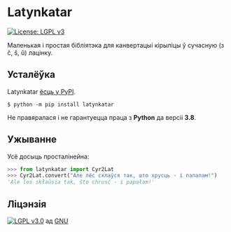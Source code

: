 # Latynkatar

[![License: LGPL v3](https://img.shields.io/badge/License-LGPL%20v3-blue.svg)](https://github.com/measles/latynkatar/blob/main/LICENSE)

Маленькая і простая бібліятэка для канвертацыі кірыліцы ў сучасную (з č, š, ǔ) лацінку.

## Усталёўка

Latynkatar [ёсць у PyPI](https://pypi.org/project/latynkatar/).

```console
$ python -m pip install latynkatar
```

Не правяралася і не гарантуецца праца з **Python** да версіі **3.8**.

## Ужыванне

Усё досыць просталінейна:

```python
>>> from latynkatar import Cyr2Lat
>>> Cyr2Lat.convert("Але лёс склаўся так, што хрусць - і папалам!")
'Ale los skłaǔsia tak, što chrusć - i papałam!'
```

## Ліцэнзія

[![LGPL v3.0](https://www.gnu.org/graphics/lgplv3-with-text-154x68.png)](https://github.com/measles/latynkatar/blob/main/LICENSE) ад [GNU](https://www.gnu.org/licenses/lgpl-3.0.html)
